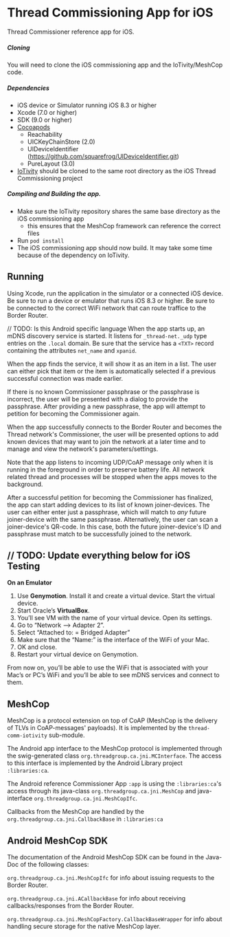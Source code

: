 # Thread Commissioning App for iOS
Thread Commissioner reference app for iOS.

##### Cloning
You will need to clone the iOS commissioning app and the IoTivity/MeshCop code.

##### Dependencies

  - iOS device or Simulator running iOS 8.3 or higher
  - Xcode (7.0 or higher)
  - SDK (9.0 or higher)
  - [Cocoapods](https://cocoapods.org/)
    - Reachability
    - UICKeyChainStore (2.0)
    - UIDeviceIdentifier (https://github.com/squarefrog/UIDeviceIdentifier.git)
    - PureLayout (3.0)
  - [IoTivity](https://bitbucket.org/threadgroup/thread-comm-iotivity) should be cloned to the same root directory as the iOS Thread Commissioning project

##### Compiling and Building the app.

  - Make sure the IoTivity repository shares the same base directory as the iOS commissioning app
    - this ensures that the MeshCop framework can reference the correct files
  - Run `pod install`
  - The iOS commissioning app should now build. It may take some time because of the dependency on IoTivity.

Running
-------

Using Xcode, run the application in the simulator or a connected iOS device. Be sure to run a device or emulator that runs iOS 8.3 or higher. Be sure to be connected to the correct WiFi network that can route traffice to the Border Router.

// TODO: Is this Android specific language
When the app starts up, an mDNS discovery service is started. It listens for `_thread-net._udp` type
entries on the `.local` domain. Be sure that the service has a `<TXT>` record containing the
attributes `net_name` and `xpanid`.

When the app finds the service, it will show it as an item in a list. The user can either pick that
item or the item is automatically selected if a previous successful connection was made earlier.

If there is no known Commissioner passphrase or the passphrase is incorrect, the user will be presented
with a dialog to provide the passphrase. After providing a new passphrase, the app will attempt
to petition for becoming the Commissioner again.

When the app successfully connects to the Border Router and becomes the Thread network's Commissioner,
the user will be presented options to add known devices that may want to join the network at a later
time and to manage and view the network's parameters/settings.

Note that the app listens to incoming UDP/CoAP message only when it is running in the foreground in
order to preserve battery life. All network related thread and processes will be stopped when the apps
moves to the background.

After a successful petition for becoming the Commissioner has finalized, the app can start adding devices
to its list of known joiner-devices. The user can either enter just a passphrase, which will match to _any_
future joiner-device with the same passphrase. Alternatively, the user can scan a joiner-device's
QR-code. In this case, both the future joiner-device's ID and passphrase must match to be successfully
joined to the network.

// TODO: Update everything below for iOS
Testing
-------

**On an Emulator**

1. Use **Genymotion**. Install it and create a virtual device. Start the virtual device.
2. Start Oracle’s **VirtualBox**.
3. You’ll see VM with the name of your virtual device. Open its settings.
4. Go to “Network —> Adapter 2”.
5. Select “Attached to: = Bridged Adapter”
6. Make sure that the “Name:” is the interface of the WiFi of your Mac.
7. OK and close.
8. Restart your virtual device on Genymotion.

From now on, you’ll be able to use the WiFi that is associated with your Mac’s or PC’s WiFi and you’ll be able to see mDNS services and connect to them.

MeshCop
-------

  MeshCop is a protocol extension on top of CoAP (MeshCop is the delivery of TLVs in CoAP-messages' payloads).
  It is implemented by the `thread-comm-iotivity` sub-module.

  The Android app interface to the MeshCop protocol is implemented through the swig-generated class `org.threadgroup.ca.jni.MCInterface`.
  The access to this interface is implemented by the Android Library project `:libraries:ca`.

  The Android reference Commissioner App `:app` is using the `:libraries:ca`'s access through its
  java-class `org.threadgroup.ca.jni.MeshCop` and java-interface `org.threadgroup.ca.jni.MeshCopIfc`.

  Callbacks from the MeshCop are handled by the `org.threadgroup.ca.jni.CallbackBase` in `:libraries:ca`

Android MeshCop SDK
-----

  The documentation of the Android MeshCop SDK can be found in the Java-Doc of the following classes:

  `org.threadgroup.ca.jni.MeshCopIfc` for info about issuing requests to the Border Router.

  `org.threadgroup.ca.jni.ACallbackBase` for info about receiving callbacks/responses from the Border Router.

  `org.threadgroup.ca.jni.MeshCopFactory.CallbackBaseWrapper` for info about handling secure storage for the native MeshCop layer.
